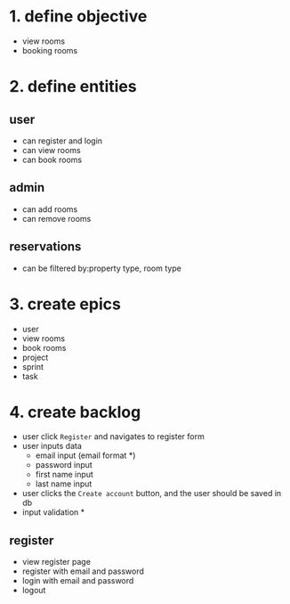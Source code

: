 # 1. define objective
- view rooms
- booking rooms

# 2. define entities

## user
- can register and login
- can view rooms
- can book rooms


## admin
- can add rooms
- can remove rooms

## reservations
- can be filtered by:property type, room type

# 3. create epics
- user
- view rooms
- book rooms
- project
- sprint
- task

# 4. create backlog
- user click `Register` and navigates to register form
- user inputs data
  - email input (email format *)
  - password input
  - first name input
  - last name input
- user clicks the `Create account` button, and the user should be saved in db
- input validation *

## register
- view register page
- register with email and password
- login with email and password
- logout
